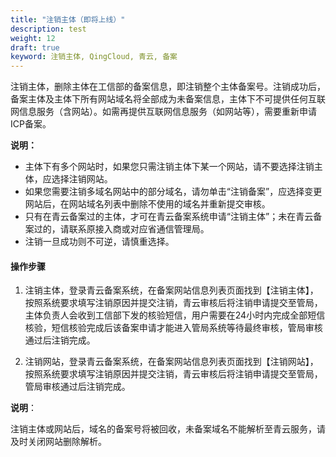```yaml
---
title: "注销主体（即将上线）"
description: test
weight: 12
draft: true
keyword: 注销主体, QingCloud, 青云, 备案
---
```




注销主体，删除主体在工信部的备案信息，即注销整个主体备案号。注销成功后，备案主体及主体下所有网站域名将全部成为未备案信息，主体下不可提供任何互联网信息服务（含网站）。如需再提供互联网信息服务（如网站等），需要重新申请ICP备案。

**说明：**

- 主体下有多个网站时，如果您只需注销主体下某一个网站，请不要选择注销主体，应选择注销网站。
- 如果您需要注销多域名网站中的部分域名，请勿单击“注销备案”，应选择变更网站后，在网站域名列表中删除不使用的域名并重新提交审核。
- 只有在青云备案过的主体，才可在青云备案系统申请“注销主体”；未在青云备案过的，请联系原接入商或对应省通信管理局。
- 注销一旦成功则不可逆，请慎重选择。



#### 操作步骤

1. 注销主体，登录青云备案系统，在备案网站信息列表页面找到【注销主体】，按照系统要求填写注销原因并提交注销，青云审核后将注销申请提交至管局，主体负责人会收到工信部下发的核验短信，用户需要在24小时内完成全部短信核验，短信核验完成后该备案申请才能进入管局系统等待最终审核，管局审核通过后注销完成。

2. 注销网站，登录青云备案系统，在备案网站信息列表页面找到【注销网站】，按照系统要求填写注销原因并提交注销，青云审核后将注销申请提交至管局，管局审核通过后注销完成。

 **说明**：

注销主体或网站后，域名的备案号将被回收，未备案域名不能解析至青云服务，请及时关闭网站删除解析。
